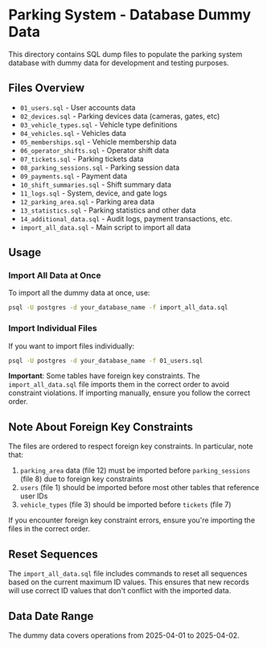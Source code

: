 # Parking System - Database Dummy Data

This directory contains SQL dump files to populate the parking system database with dummy data for development and testing purposes.

## Files Overview

- `01_users.sql` - User accounts data
- `02_devices.sql` - Parking devices data (cameras, gates, etc)
- `03_vehicle_types.sql` - Vehicle type definitions
- `04_vehicles.sql` - Vehicles data
- `05_memberships.sql` - Vehicle membership data
- `06_operator_shifts.sql` - Operator shift data
- `07_tickets.sql` - Parking tickets data
- `08_parking_sessions.sql` - Parking session data
- `09_payments.sql` - Payment data
- `10_shift_summaries.sql` - Shift summary data
- `11_logs.sql` - System, device, and gate logs
- `12_parking_area.sql` - Parking area data
- `13_statistics.sql` - Parking statistics and other data
- `14_additional_data.sql` - Audit logs, payment transactions, etc.
- `import_all_data.sql` - Main script to import all data

## Usage

### Import All Data at Once

To import all the dummy data at once, use:

```bash
psql -U postgres -d your_database_name -f import_all_data.sql
```

### Import Individual Files

If you want to import files individually:

```bash
psql -U postgres -d your_database_name -f 01_users.sql
```

**Important**: Some tables have foreign key constraints. The `import_all_data.sql` file imports them in the correct order to avoid constraint violations. If importing manually, ensure you follow the correct order.

## Note About Foreign Key Constraints

The files are ordered to respect foreign key constraints. In particular, note that:

1. `parking_area` data (file 12) must be imported before `parking_sessions` (file 8) due to foreign key constraints
2. `users` (file 1) should be imported before most other tables that reference user IDs
3. `vehicle_types` (file 3) should be imported before `tickets` (file 7)

If you encounter foreign key constraint errors, ensure you're importing the files in the correct order.

## Reset Sequences

The `import_all_data.sql` file includes commands to reset all sequences based on the current maximum ID values. This ensures that new records will use correct ID values that don't conflict with the imported data.

## Data Date Range

The dummy data covers operations from 2025-04-01 to 2025-04-02. 